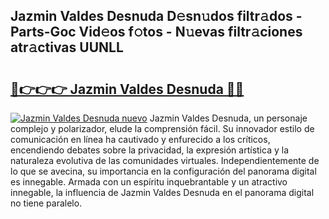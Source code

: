 ## Jazmin Valdes Desnuda D𝚎sn𝚞dos filtr𝚊dos - Parts-Goc Vid𝚎os f𝚘tos - N𝚞evas filtr𝚊ciones atr𝚊ctivas UUNLL

# <h2><a href="http://mbc11t.tromn.icu/?c=Jazmin+Valdes+Desnuda">🔗👉👉👉 Jazmin Valdes Desnuda 🔗🔗</a></h2>

[![Jazmin Valdes Desnuda nuevo](https://i.imgur.com/pEAQMta.gif)](http://mbc11t.tromn.icu/?c=Jazmin+Valdes+Desnuda)
Jazmin Valdes Desnuda, un personaje complejo y polarizador, elude la comprensión fácil. Su innovador estilo de comunicación en línea ha cautivado y enfurecido a los críticos, encendiendo debates sobre la privacidad, la expresión artística y la naturaleza evolutiva de las comunidades virtuales. Independientemente de lo que se avecina, su importancia en la configuración del panorama digital es innegable. Armada con un espíritu inquebrantable y un atractivo innegable, la influencia de Jazmin Valdes Desnuda en el panorama digital no tiene paralelo.
